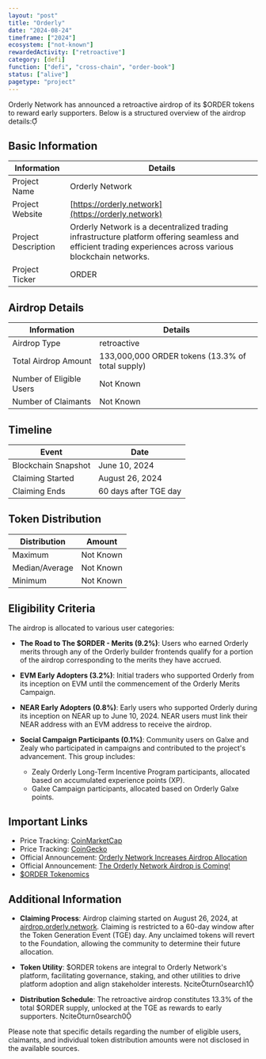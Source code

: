 ```yaml
---
layout: "post"
title: "Orderly"
date: "2024-08-24"
timeframe: ["2024"]
ecosystem: ["not-known"]
rewardedActivity: ["retroactive"]
category: [defi]
function: ["defi", "cross-chain", "order-book"]
status: ["alive"]
pagetype: "project"
---
```


Orderly Network has announced a retroactive airdrop of its $ORDER tokens to reward early supporters. Below is a structured overview of the airdrop details:

## Basic Information

| Information         | Details                                                                                                                                                    |
| ------------------- | ---------------------------------------------------------------------------------------------------------------------------------------------------------- |
| Project Name        | Orderly Network                                                                                                                                            |
| Project Website     | [https://orderly.network](https://orderly.network)                                                                                                         |
| Project Description | Orderly Network is a decentralized trading infrastructure platform offering seamless and efficient trading experiences across various blockchain networks. |
| Project Ticker      | ORDER                                                                                                                                                      |

## Airdrop Details

| Information              | Details                                          |
| ------------------------ | ------------------------------------------------ |
| Airdrop Type             | retroactive                                      |
| Total Airdrop Amount     | 133,000,000 ORDER tokens (13.3% of total supply) |
| Number of Eligible Users | Not Known                                        |
| Number of Claimants      | Not Known                                        |

## Timeline

| Event               | Date                  |
| ------------------- | --------------------- |
| Blockchain Snapshot | June 10, 2024         |
| Claiming Started    | August 26, 2024       |
| Claiming Ends       | 60 days after TGE day |

## Token Distribution

| Distribution   | Amount    |
| -------------- | --------- |
| Maximum        | Not Known |
| Median/Average | Not Known |
| Minimum        | Not Known |

## Eligibility Criteria

The airdrop is allocated to various user categories:

- **The Road to The $ORDER - Merits (9.2%)**: Users who earned Orderly merits through any of the Orderly builder frontends qualify for a portion of the airdrop corresponding to the merits they have accrued.

- **EVM Early Adopters (3.2%)**: Initial traders who supported Orderly from its inception on EVM until the commencement of the Orderly Merits Campaign.

- **NEAR Early Adopters (0.8%)**: Early users who supported Orderly during its inception on NEAR up to June 10, 2024. NEAR users must link their NEAR address with an EVM address to receive the airdrop.

- **Social Campaign Participants (0.1%)**: Community users on Galxe and Zealy who participated in campaigns and contributed to the project's advancement. This group includes:
  - Zealy Orderly Long-Term Incentive Program participants, allocated based on accumulated experience points (XP).
  - Galxe Campaign participants, allocated based on Orderly Galxe points.

## Important Links

- Price Tracking: [CoinMarketCap](https://coinmarketcap.com/currencies/order)
- Price Tracking: [CoinGecko](https://www.coingecko.com/en/coins/order)
- Official Announcement: [Orderly Network Increases Airdrop Allocation](https://orderly.network/blog/orderly-network-increases-airdrop-allocation/)
- Official Announcement: [The Orderly Network Airdrop is Coming!](https://orderly.network/blog/the-orderly-network-airdrop-is-coming/)
- [$ORDER Tokenomics](https://orderly.network/docs/introduction/tokenomics/retroactive-airdrop)

## Additional Information

- **Claiming Process**: Airdrop claiming started on August 26, 2024, at [airdrop.orderly.network](https://airdrop.orderly.network). Claiming is restricted to a 60-day window after the Token Generation Event (TGE) day. Any unclaimed tokens will revert to the Foundation, allowing the community to determine their future allocation.

- **Token Utility**: $ORDER tokens are integral to Orderly Network's platform, facilitating governance, staking, and other utilities to drive platform adoption and align stakeholder interests. citeturn0search1

- **Distribution Schedule**: The retroactive airdrop constitutes 13.3% of the total $ORDER supply, unlocked at the TGE as rewards to early supporters. citeturn0search0

Please note that specific details regarding the number of eligible users, claimants, and individual token distribution amounts were not disclosed in the available sources.